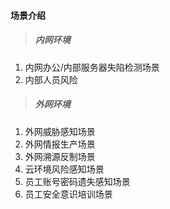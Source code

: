 #### 场景介绍

> ##### 内网环境 #####

1. 内网办公/内部服务器失陷检测场景
2. 内部人员风险


> ##### 外网环境 #####

1. 外网威胁感知场景
2. 外网情报生产场景
3. 外网溯源反制场景
4. 云环境风险感知场景
5. 员工账号密码遗失感知场景
6. 员工安全意识培训场景


